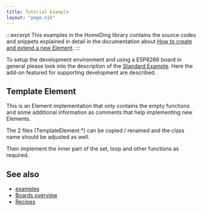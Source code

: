 ```yaml
---
title: Tutorial Example 
layout: "page.njk"
---
```


:::excerpt
This examples in the HomeDing library contains the source codes and snippets explained in detail in the documentation
about [How to create and extend a new Element](/steps/newelement.md).
:::

To setup the development environment and using a ESP8266 board in general please look into the description of the [Standard Example](/examples/standard.md). Here the add-on featured for supporting development are described.

## Template Element

This is an Element implementation that only contains the empty functions and some additional information as comments that help implementing new Elements.

The 2 files (TemplateElement.*) can be copied / renamed and the class name should be adjusted as well.

Then implement the inner part of the set, loop and other functions as required.

## See also

* [examples](/examples/index.md)
* [Boards overview](/boards/index.md)
* [Recipes](/recipes/index.md)
